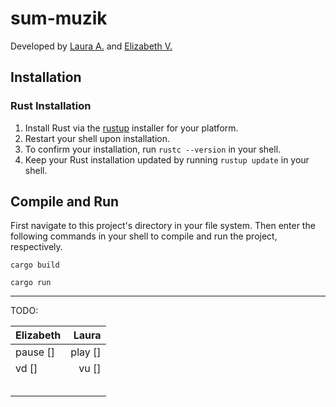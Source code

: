 # sum-muzik
Developed by [Laura A.](https://github.com/sally55uwu) and [Elizabeth V.](https://github.com/feliiizabeth)

## Installation
### Rust Installation
1. Install Rust via the [rustup](https://rustup.rs/) installer for your platform.
1. Restart your shell upon installation.
1. To confirm your installation, run `rustc --version` in your shell.
1. Keep your Rust installation updated by running `rustup update` in your shell.

## Compile and Run
First navigate to this project's directory in your file system. Then enter the following commands in your shell to compile and run the project, respectively.

```
cargo build
```

```
cargo run
```

----

TODO:

| Elizabeth | Laura |
|:----------|------:|
|pause []   |play []|
|vd    []   |vu   []|
|           |       |     
|           |       |
|           |       |
|           |       |
|           |       |


